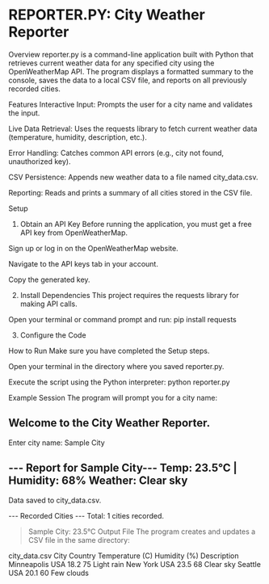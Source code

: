 # REPORTER.PY: City Weather Reporter
Overview
reporter.py is a command-line application built with Python that retrieves current weather data for any specified city using the OpenWeatherMap API. The program displays a formatted summary to the console, saves the data to a local CSV file, and reports on all previously recorded cities.

Features
Interactive Input: Prompts the user for a city name and validates the input.

Live Data Retrieval: Uses the requests library to fetch current weather data (temperature, humidity, description, etc.).

Error Handling: Catches common API errors (e.g., city not found, unauthorized key).

CSV Persistence: Appends new weather data to a file named city_data.csv.

Reporting: Reads and prints a summary of all cities stored in the CSV file.

Setup
1. Obtain an API Key
Before running the application, you must get a free API key from OpenWeatherMap.

Sign up or log in on the OpenWeatherMap website.

Navigate to the API keys tab in your account.

Copy the generated key.

2. Install Dependencies
This project requires the requests library for making API calls.

Open your terminal or command prompt and run:
pip install requests

3. Configure the Code

How to Run
Make sure you have completed the Setup steps.

Open your terminal in the directory where you saved reporter.py.

Execute the script using the Python interpreter:
python reporter.py

Example Session
The program will prompt you for a city name:

Welcome to the City Weather Reporter.
-----------------------------------
Enter city name: Sample City

--- Report for Sample City---
Temp: 23.5°C | Humidity: 68%
Weather: Clear sky
-------------------------
Data saved to city_data.csv.

--- Recorded Cities ---
Total: 1 cities recorded.
  > Sample City: 23.5°C
Output File
The program creates and updates a CSV file in the same directory:

city_data.csv
City	Country	Temperature (C)	Humidity (%)	Description
Minneapolis USA	18.2	75	Light rain
New York USA	23.5	68	Clear sky
Seattle USA	20.1	60	Few clouds
